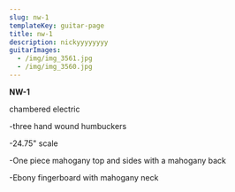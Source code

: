 ```yaml
---
slug: nw-1
templateKey: guitar-page
title: nw-1
description: nickyyyyyyyy
guitarImages:
  - /img/img_3561.jpg
  - /img/img_3560.jpg
---
```

**NW-1**

chambered electric

\-three hand wound humbuckers

\-24.75" scale

\-One piece mahogany top and sides with a mahogany back

\-Ebony fingerboard with mahogany neck

